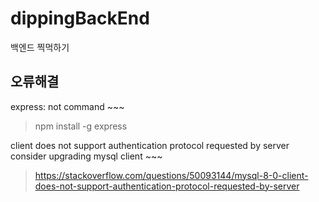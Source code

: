 # dippingBackEnd


백엔드 찍먹하기


## 오류해결 

express: not command ~~~

>npm install -g express



client does not support authentication protocol requested by server consider upgrading mysql client ~~~

> https://stackoverflow.com/questions/50093144/mysql-8-0-client-does-not-support-authentication-protocol-requested-by-server
